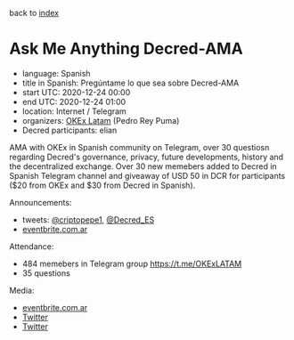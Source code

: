 back to [index](index.md)

# Ask Me Anything Decred-AMA

- language: Spanish
- title in Spanish: Pregúntame lo que sea sobre Decred-AMA
- start UTC: 2020-12-24 00:00
- end UTC: 2020-12-24 01:00
- location: Internet / Telegram
- organizers: [OKEx Latam](https://t.me/OKExLATAM) (Pedro Rey Puma)
- Decred participants: elian

AMA with OKEx in Spanish community on Telegram, over 30 questiosn regarding Decred's governance, privacy, future developments, history and the decentralized exchange. Over 30 new memebers added to Decred in Spanish Telegram channel and giveaway of USD 50 in DCR for participants ($20 from OKEx and $30 from Decred in Spanish).

Announcements:

- tweets: [@criptopepe1](https://twitter.com/criptopepe1/status/1341132116143300611), [@Decred_ES](https://twitter.com/Decred_ES/status/1341136754850623489)
- [eventbrite.com.ar](https://www.eventbrite.com.ar/e/preguntame-lo-que-sea-sobre-decred-ama-tickets-133772622515)

Attendance:

- 484 memebers in Telegram group https://t.me/OKExLATAM
- 35 questions

Media:

- [eventbrite.com.ar](https://www.eventbrite.com.ar/e/preguntame-lo-que-sea-sobre-decred-ama-tickets-133772622515)
- [Twitter](https://twitter.com/criptopepe1/status/1341132116143300611)
- [Twitter](https://twitter.com/Decred_ES/status/1341136754850623489)

